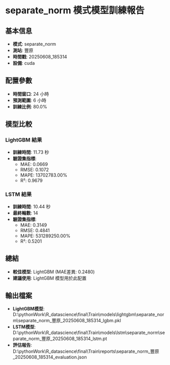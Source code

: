 
# separate_norm 模式模型訓練報告

## 基本信息
- **模式**: separate_norm
- **測站**: 豐原
- **時間戳**: 20250608_185314
- **設備**: cuda

## 配置參數
- **時間窗口**: 24 小時
- **預測範圍**: 6 小時
- **訓練比例**: 80.0%

## 模型比較

### LightGBM 結果

- **訓練時間**: 11.73 秒
- **驗證集指標**:
  - MAE: 0.0669
  - RMSE: 0.1072
  - MAPE: 13702783.00%
  - R²: 0.9679

### LSTM 結果

- **訓練時間**: 10.44 秒
- **最終輪數**: 14
- **驗證集指標**:
  - MAE: 0.3149
  - RMSE: 0.4841
  - MAPE: 531289250.00%
  - R²: 0.5201

## 總結

- **較佳模型**: LightGBM (MAE差異: 0.2480)
- **建議使用**: LightGBM 模型用於此配置


## 輸出檔案
- **LightGBM模型**: D:\pythonWork\R_datascience\final\Train\models\lightgbm\separate_norm\separate_norm_豐原_20250608_185314_lgbm.pkl
- **LSTM模型**: D:\pythonWork\R_datascience\final\Train\models\lstm\separate_norm\separate_norm_豐原_20250608_185314_lstm.pt
- **評估報告**: D:\pythonWork\R_datascience\final\Train\reports\separate_norm_豐原_20250608_185314_evaluation.json

